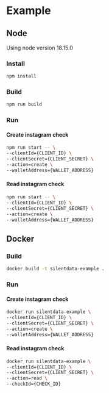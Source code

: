 # Example

## Node

Using node version 18.15.0

### Install

```bash
npm install
```

### Build

```bash
npm run build
```

### Run

#### Create instagram check

```bash
npm run start -- \
--clientId={CLIENT_ID} \
--clientSecret={CLIENT_SECRET} \
--action=create \
--walletAddress={WALLET_ADDRESS}
```

#### Read instagram check

```bash
npm run start -- \
--clientId={CLIENT_ID} \
--clientSecret={CLIENT_SECRET} \
--action=create \
--walletAddress={WALLET_ADDRESS}
```

## Docker

### Build

```bash
docker build -t silentdata-example .
```

### Run

#### Create instagram check

```bash
docker run silentdata-example \
--clientId={CLIENT_ID} \
--clientSecret={CLIENT_SECRET} \
--action=create \
--walletAddress={WALLET_ADDRESS}
```

#### Read instagram check

```bash
docker run silentdata-example \
--clientId={CLIENT_ID} \
--clientSecret={CLIENT_SECRET} \
--action=read \
--checkId={CHECK_ID}
```
